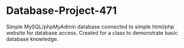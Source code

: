 # Database-Project-471
Simple MySQL/phpMyAdmin database connected to simple html/php website for database access.  Created for a class to demonstrate basic database knowledge.
